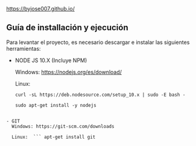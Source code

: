 https://byjose007.github.io/

## Guía de installación y ejecución

Para levantar el proyecto, es necesario descargar e instalar las siguientes herramientas:

- NODE JS 10.X (Incluye NPM) 

  Windows: https://nodejs.org/es/download/
  
  Linux: 

  ```
  curl -sL https://deb.nodesource.com/setup_10.x | sudo -E bash -
  ```
  ```
  sudo apt-get install -y nodejs
```

- GIT 		
  Windows: https://git-scm.com/downloads
  
  Linux:  ``` apt-get install git
  ```

